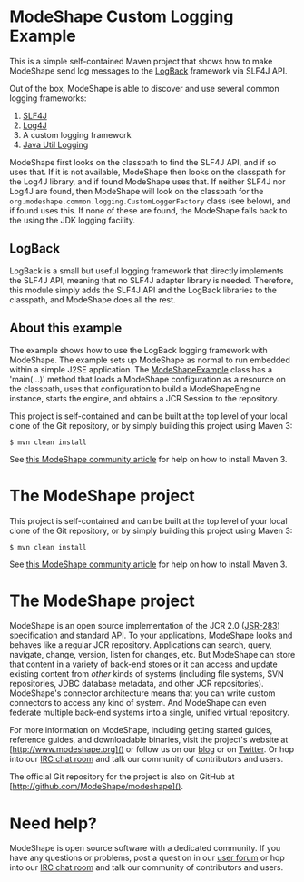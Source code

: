 # ModeShape Custom Logging Example

This is a simple self-contained Maven project that shows how to 
make ModeShape send log messages to the [LogBack](http://logback.qos.ch) framework
via SLF4J API.

Out of the box, ModeShape is able to discover and use several common 
logging frameworks:

1. [SLF4J](http://slf4j.org)
1. [Log4J](http://logging.apache.org/log4j)
1. A custom logging framework
1. [Java Util Logging](http://docs.oracle.com/javase/6/docs/technotes/guides/logging/index.html)

ModeShape first looks on the classpath to find the SLF4J API, and if 
so uses that. If it is not available, ModeShape then looks
on the classpath for the Log4J library, and if found ModeShape uses 
that. If neither SLF4J nor Log4J are found, then ModeShape will look 
on the classpath for the `org.modeshape.common.logging.CustomLoggerFactory` 
class (see below), and if found uses this. If none of these are found, 
the ModeShape falls back to the using the JDK logging facility.

## LogBack

LogBack is a small but useful logging framework that directly implements 
the SLF4J API, meaning that no SLF4J adapter library is needed.
Therefore, this module simply adds the SLF4J API and the LogBack 
libraries to the classpath, and ModeShape does all the rest.

## About this example

The example shows how to use the LogBack logging framework with 
ModeShape. The example sets up ModeShape as normal to run embedded 
within a simple J2SE application. The 
[ModeShapeExample](modeshape-logback-logging-example/src/main/java/org/modeshape/example/logging/logback/ModeShapeExample.java) 
class has a 'main(...)' method
that loads a ModeShape configuration as a resource on the classpath, 
uses that configuration to build a ModeShapeEngine instance, starts the 
engine, and obtains a JCR Session to the repository.

This project is self-contained and can be built at the top level of 
your local clone of the Git repository,
or by simply building this project using Maven 3:

    $ mvn clean install

See [this ModeShape community article](http://community.jboss.org/wiki/ModeShapeandMaven) 
for help on how to install Maven 3.

# The ModeShape project

This project is self-contained and can be built at the top level of your 
local clone of the Git repository, or by simply building this project 
using Maven 3:

    $ mvn clean install

See [this ModeShape community article](http://community.jboss.org/wiki/ModeShapeandMaven) 
for help on how to install Maven 3.

# The ModeShape project

ModeShape is an open source implementation of the JCR 2.0 
([JSR-283](http://www.jcp.org/en/jsr/detail?id=283])) specification and 
standard API. To your applications, ModeShape looks and behaves like a 
regular JCR repository. Applications can search, query, navigate, change, 
version, listen for changes, etc. But ModeShape can store that content 
in a variety of back-end stores or it can access and update existing content 
from *other* kinds of systems (including file systems, SVN repositories, 
JDBC database metadata, and other JCR repositories). ModeShape's connector 
architecture means that you can write custom connectors to access any 
kind of system. And ModeShape can even federate multiple back-end systems 
into a single, unified virtual repository.

For more information on ModeShape, including getting started guides, 
reference guides, and downloadable binaries, visit the project's website 
at [http://www.modeshape.org]() or follow us on our [blog](http://modeshape.wordpress.org) 
or on [Twitter](http://twitter.com/modeshape). Or hop into our 
[IRC chat room](http://www.jboss.org/modeshape/chat) and talk our community 
of contributors and users.

The official Git repository for the project is also on GitHub at 
[http://github.com/ModeShape/modeshape]().

# Need help?

ModeShape is open source software with a dedicated community. If you have 
any questions or problems, post a question in our 
[user forum](http://community.jboss.org/en/modeshape) or hop into our 
[IRC chat room](http://www.jboss.org/modeshape/chat) and talk our 
community of contributors and users.
